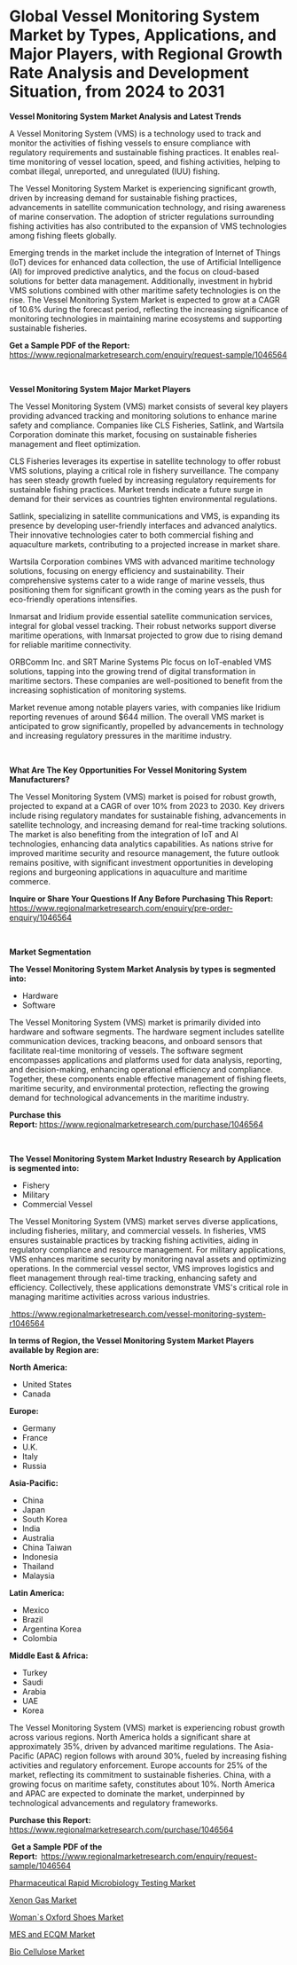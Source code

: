<p><h1>Global Vessel Monitoring System Market by Types, Applications, and Major Players, with Regional Growth Rate Analysis and Development Situation, from 2024 to 2031</h1></p><p><strong>Vessel Monitoring System Market Analysis and Latest Trends</strong></p>
<p><p>A Vessel Monitoring System (VMS) is a technology used to track and monitor the activities of fishing vessels to ensure compliance with regulatory requirements and sustainable fishing practices. It enables real-time monitoring of vessel location, speed, and fishing activities, helping to combat illegal, unreported, and unregulated (IUU) fishing. </p><p>The Vessel Monitoring System Market is experiencing significant growth, driven by increasing demand for sustainable fishing practices, advancements in satellite communication technology, and rising awareness of marine conservation. The adoption of stricter regulations surrounding fishing activities has also contributed to the expansion of VMS technologies among fishing fleets globally. </p><p>Emerging trends in the market include the integration of Internet of Things (IoT) devices for enhanced data collection, the use of Artificial Intelligence (AI) for improved predictive analytics, and the focus on cloud-based solutions for better data management. Additionally, investment in hybrid VMS solutions combined with other maritime safety technologies is on the rise. The Vessel Monitoring System Market is expected to grow at a CAGR of 10.6% during the forecast period, reflecting the increasing significance of monitoring technologies in maintaining marine ecosystems and supporting sustainable fisheries.</p></p>
<p><strong>Get a Sample PDF of the Report:&nbsp;</strong> <a href="https://www.regionalmarketresearch.com/enquiry/request-sample/1046564">https://www.regionalmarketresearch.com/enquiry/request-sample/1046564</a></p>
<p>&nbsp;</p>
<p><strong>Vessel Monitoring System Major Market Players</strong></p>
<p><p>The Vessel Monitoring System (VMS) market consists of several key players providing advanced tracking and monitoring solutions to enhance marine safety and compliance. Companies like CLS Fisheries, Satlink, and Wartsila Corporation dominate this market, focusing on sustainable fisheries management and fleet optimization.</p><p>CLS Fisheries leverages its expertise in satellite technology to offer robust VMS solutions, playing a critical role in fishery surveillance. The company has seen steady growth fueled by increasing regulatory requirements for sustainable fishing practices. Market trends indicate a future surge in demand for their services as countries tighten environmental regulations.</p><p>Satlink, specializing in satellite communications and VMS, is expanding its presence by developing user-friendly interfaces and advanced analytics. Their innovative technologies cater to both commercial fishing and aquaculture markets, contributing to a projected increase in market share.</p><p>Wartsila Corporation combines VMS with advanced maritime technology solutions, focusing on energy efficiency and sustainability. Their comprehensive systems cater to a wide range of marine vessels, thus positioning them for significant growth in the coming years as the push for eco-friendly operations intensifies.</p><p>Inmarsat and Iridium provide essential satellite communication services, integral for global vessel tracking. Their robust networks support diverse maritime operations, with Inmarsat projected to grow due to rising demand for reliable maritime connectivity.</p><p>ORBComm Inc. and SRT Marine Systems Plc focus on IoT-enabled VMS solutions, tapping into the growing trend of digital transformation in maritime sectors. These companies are well-positioned to benefit from the increasing sophistication of monitoring systems.</p><p>Market revenue among notable players varies, with companies like Iridium reporting revenues of around $644 million. The overall VMS market is anticipated to grow significantly, propelled by advancements in technology and increasing regulatory pressures in the maritime industry.</p></p>
<p>&nbsp;</p>
<p><strong>What Are The Key Opportunities For Vessel Monitoring System Manufacturers?</strong></p>
<p><p>The Vessel Monitoring System (VMS) market is poised for robust growth, projected to expand at a CAGR of over 10% from 2023 to 2030. Key drivers include rising regulatory mandates for sustainable fishing, advancements in satellite technology, and increasing demand for real-time tracking solutions. The market is also benefiting from the integration of IoT and AI technologies, enhancing data analytics capabilities. As nations strive for improved maritime security and resource management, the future outlook remains positive, with significant investment opportunities in developing regions and burgeoning applications in aquaculture and maritime commerce.</p></p>
<p><strong>Inquire or Share Your Questions If Any Before Purchasing This Report:</strong> <a href="https://www.regionalmarketresearch.com/enquiry/pre-order-enquiry/1046564">https://www.regionalmarketresearch.com/enquiry/pre-order-enquiry/1046564</a></p>
<p>&nbsp;</p>
<p><strong>Market Segmentation</strong></p>
<p><strong>The Vessel Monitoring System Market Analysis by types is segmented into:</strong></p>
<p><ul><li>Hardware</li><li>Software</li></ul></p>
<p><p>The Vessel Monitoring System (VMS) market is primarily divided into hardware and software segments. The hardware segment includes satellite communication devices, tracking beacons, and onboard sensors that facilitate real-time monitoring of vessels. The software segment encompasses applications and platforms used for data analysis, reporting, and decision-making, enhancing operational efficiency and compliance. Together, these components enable effective management of fishing fleets, maritime security, and environmental protection, reflecting the growing demand for technological advancements in the maritime industry.</p></p>
<p><strong>Purchase this Report:&nbsp;</strong><a href="https://www.regionalmarketresearch.com/purchase/1046564">https://www.regionalmarketresearch.com/purchase/1046564</a></p>
<p>&nbsp;</p>
<p><strong>The Vessel Monitoring System Market Industry Research by Application is segmented into:</strong></p>
<p><ul><li>Fishery</li><li>Military</li><li>Commercial Vessel</li></ul></p>
<p><p>The Vessel Monitoring System (VMS) market serves diverse applications, including fisheries, military, and commercial vessels. In fisheries, VMS ensures sustainable practices by tracking fishing activities, aiding in regulatory compliance and resource management. For military applications, VMS enhances maritime security by monitoring naval assets and optimizing operations. In the commercial vessel sector, VMS improves logistics and fleet management through real-time tracking, enhancing safety and efficiency. Collectively, these applications demonstrate VMS's critical role in managing maritime activities across various industries.</p></p>
<p><a href="https://www.regionalmarketresearch.com/vessel-monitoring-system-r1046564">&nbsp;https://www.regionalmarketresearch.com/vessel-monitoring-system-r1046564</a></p>
<p><strong>In terms of Region, the Vessel Monitoring System Market Players available by Region are:</strong></p>
<p>
    <p> <strong> North America: </strong>
        <ul>
            <li>United States</li>
            <li>Canada</li>
        </ul>
        </p> 
    <p> <strong> Europe: </strong>
        <ul>
            <li>Germany</li>
            <li>France</li>
            <li>U.K.</li>
            <li>Italy</li>
            <li>Russia</li>
        </ul>
        </p> 
    <p> <strong> Asia-Pacific: </strong>
        <ul>
            <li>China</li>
            <li>Japan</li>
            <li>South Korea</li>
            <li>India</li>
            <li>Australia</li>
            <li>China Taiwan</li>
            <li>Indonesia</li>
            <li>Thailand</li>
            <li>Malaysia</li>
        </ul>
        </p> 
    <p> <strong> Latin America: </strong>
        <ul>
            <li>Mexico</li>
            <li>Brazil</li>
            <li>Argentina Korea</li>
            <li>Colombia</li>
        </ul>
        </p> 
    <p> <strong> Middle East & Africa: </strong>
        <ul>
            <li>Turkey</li>
            <li>Saudi</li>
            <li>Arabia</li>
            <li>UAE</li>
            <li>Korea</li>
        </ul>
    </p>
    </p>
<p><p>The Vessel Monitoring System (VMS) market is experiencing robust growth across various regions. North America holds a significant share at approximately 35%, driven by advanced maritime regulations. The Asia-Pacific (APAC) region follows with around 30%, fueled by increasing fishing activities and regulatory enforcement. Europe accounts for 25% of the market, reflecting its commitment to sustainable fisheries. China, with a growing focus on maritime safety, constitutes about 10%. North America and APAC are expected to dominate the market, underpinned by technological advancements and regulatory frameworks.</p></p>
<p><strong>Purchase this Report: </strong><a href="https://www.regionalmarketresearch.com/purchase/1046564">https://www.regionalmarketresearch.com/purchase/1046564</a></p>
<p>&nbsp;<strong>Get a Sample PDF of the Report:&nbsp;&nbsp;</strong><a href="https://www.regionalmarketresearch.com/enquiry/request-sample/1046564">https://www.regionalmarketresearch.com/enquiry/request-sample/1046564</a></p>
<p><strong></strong></p>
<p><p><a href="https://medium.com/@mckinleyroach43/global-pharmaceutical-rapid-microbiology-testing-market-by-product-type-by-application-by-region-da81d5f1acc3?postPublishedType=repub">Pharmaceutical Rapid Microbiology Testing Market</a></p><p><a href="https://www.linkedin.com/pulse/future-innovation-global-xenon-gas-market-growth-opportunities-ksfef">Xenon Gas Market</a></p><p><a href="https://issuu.com/reportprime-2/docs/womans-oxford-shoes-market-size-203_eb5c23732dbe41">Woman`s Oxford Shoes Market</a></p><p><a href="https://medium.com/@mckinleyroach43/deep-dive-into-the-mes-and-ecqm-market-itstrends-market-segmentation-and-competitive-analysis-174f79be0b2e?postPublishedType=repub">MES and ECQM Market</a></p><p><a href="https://issuu.com/reportprime-2/docs/bio-cellulose-market-size-2030.pptx_ce9c84792db0d4">Bio Cellulose Market</a></p></p>